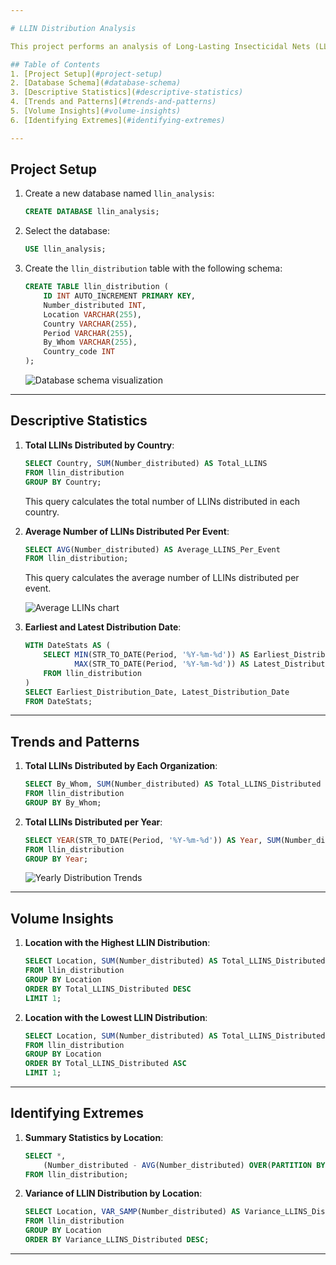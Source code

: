 ```yaml
---

# LLIN Distribution Analysis

This project performs an analysis of Long-Lasting Insecticidal Nets (LLIN) distribution across various locations and organizations. The aim is to provide insights into the distribution patterns, trends, and volume statistics.

## Table of Contents
1. [Project Setup](#project-setup)
2. [Database Schema](#database-schema)
3. [Descriptive Statistics](#descriptive-statistics)
4. [Trends and Patterns](#trends-and-patterns)
5. [Volume Insights](#volume-insights)
6. [Identifying Extremes](#identifying-extremes)

---
```


## Project Setup

1. Create a new database named `llin_analysis`:
   ```sql
   CREATE DATABASE llin_analysis;
   ```
   
2. Select the database:
   ```sql
   USE llin_analysis;
   ```

3. Create the `llin_distribution` table with the following schema:
   ```sql
   CREATE TABLE llin_distribution (
       ID INT AUTO_INCREMENT PRIMARY KEY,
       Number_distributed INT,
       Location VARCHAR(255),
       Country VARCHAR(255),
       Period VARCHAR(255),
       By_Whom VARCHAR(255),
       Country_code INT
   );
   ```

   ![Database schema visualization](https://via.placeholder.com/300)

---

## Descriptive Statistics

1. **Total LLINs Distributed by Country**:
   ```sql
   SELECT Country, SUM(Number_distributed) AS Total_LLINS
   FROM llin_distribution
   GROUP BY Country;
   ```

   This query calculates the total number of LLINs distributed in each country.

2. **Average Number of LLINs Distributed Per Event**:
   ```sql
   SELECT AVG(Number_distributed) AS Average_LLINS_Per_Event
   FROM llin_distribution;
   ```

   This query calculates the average number of LLINs distributed per event.

   ![Average LLINs chart](https://via.placeholder.com/300)

3. **Earliest and Latest Distribution Date**:
   ```sql
   WITH DateStats AS (
       SELECT MIN(STR_TO_DATE(Period, '%Y-%m-%d')) AS Earliest_Distribution_Date,
              MAX(STR_TO_DATE(Period, '%Y-%m-%d')) AS Latest_Distribution_Date
       FROM llin_distribution
   )
   SELECT Earliest_Distribution_Date, Latest_Distribution_Date
   FROM DateStats;
   ```

---

## Trends and Patterns

1. **Total LLINs Distributed by Each Organization**:
   ```sql
   SELECT By_Whom, SUM(Number_distributed) AS Total_LLINS_Distributed
   FROM llin_distribution
   GROUP BY By_Whom;
   ```

2. **Total LLINs Distributed per Year**:
   ```sql
   SELECT YEAR(STR_TO_DATE(Period, '%Y-%m-%d')) AS Year, SUM(Number_distributed) AS Total_LLINS_Distributed
   FROM llin_distribution
   GROUP BY Year;
   ```

   ![Yearly Distribution Trends](https://via.placeholder.com/300)

---

## Volume Insights

1. **Location with the Highest LLIN Distribution**:
   ```sql
   SELECT Location, SUM(Number_distributed) AS Total_LLINS_Distributed
   FROM llin_distribution
   GROUP BY Location
   ORDER BY Total_LLINS_Distributed DESC
   LIMIT 1;
   ```

2. **Location with the Lowest LLIN Distribution**:
   ```sql
   SELECT Location, SUM(Number_distributed) AS Total_LLINS_Distributed
   FROM llin_distribution
   GROUP BY Location
   ORDER BY Total_LLINS_Distributed ASC
   LIMIT 1;
   ```

---

## Identifying Extremes

1. **Summary Statistics by Location**:
   ```sql
   SELECT *,
       (Number_distributed - AVG(Number_distributed) OVER(PARTITION BY Location ORDER BY Period)) / STDDEV(Number_distributed) OVER(PARTITION BY Location ORDER BY Period) AS Z_Score
   FROM llin_distribution;
   ```

2. **Variance of LLIN Distribution by Location**:
   ```sql
   SELECT Location, VAR_SAMP(Number_distributed) AS Variance_LLINS_Distributed
   FROM llin_distribution
   GROUP BY Location
   ORDER BY Variance_LLINS_Distributed DESC;
   ```

---
